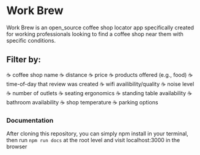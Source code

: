 # Work Brew

Work Brew is an open_source coffee shop locator app specifically created for working professionals looking to find a coffee shop near them with specific conditions.

## Filter by:
☕️ coffee shop name
☕️ distance
☕️ price
☕️ products offered (e.g., food)
☕️ time-of-day that review was created
☕️ wifi availibility/quality
☕️ noise level
☕️ number of outlets
☕️ seating ergonomics
☕️ standing table availability
☕️ bathroom availability
☕️ shop temperature
☕️ parking options


### Documentation
After cloning this repository, you can simply npm install in your terminal, then run `npm run docs` at the
root level and visit localhost:3000 in the browser

